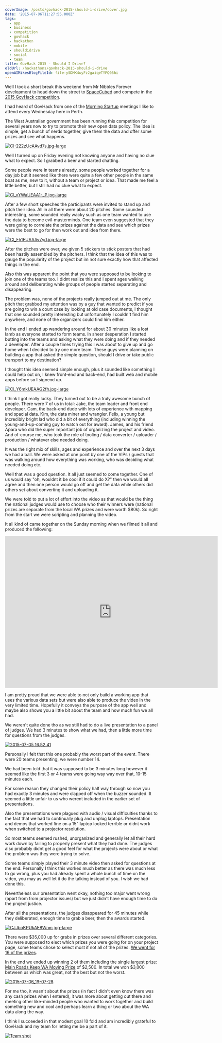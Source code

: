 ```yaml
---
coverImage: /posts/govhack-2015-should-i-drive/cover.jpg
date: '2015-07-06T11:27:55.000Z'
tags:
  - app
  - business
  - competition
  - govhack
  - hackathon
  - mobile
  - shouldidrive
  - social
  - team
title: GovHack 2015 - Should I Drive?
oldUrl: /hackathons/govhack-2015-should-i-drive
openAIMikesBlogFileId: file-ySDMK4wyFz2gaiqeTYFQ05hi
---
```


Well I took a short break this weekend from Mr Nibbles Forever development to head down the street to [SpaceCubed](https://spacecubed.com/) and compete in the [2015 GovHack competition](https://www.govhack.org/perth2015/).

<!-- more -->

I had heard of GovHack from one of the [Morning Startup](https://www.meetup.com/Morning-Startup-Perth/) meetings I like to attend every Wednesday here in Perth.

The West Australian government has been running this competition for several years now to try to promote their new open data policy. The idea is simple, get a bunch of nerds together, give them the data and offer some prizes and see what happens.

[![CI-222zUcAAvd7s.jpg-large](https://www.mikecann.blog/wp-content/uploads/2015/07/CI-222zUcAAvd7s.jpg-large-768x1024.jpg)](https://www.mikecann.blog/wp-content/uploads/2015/07/CI-222zUcAAvd7s.jpg-large.jpg)

Well I turned up on Friday evening not knowing anyone and having no clue what to expect. So I grabbed a beer and started chatting.

Some people were in teams already, some people worked together for a day job but it seemed like there were quite a few other people in the same boat as me, new to it, without a team or project or idea. That made me feel a little better, but I still had no clue what to expect.

[![CI_vYWaUEAA1-_P.jpg-large](https://www.mikecann.blog/wp-content/uploads/2015/07/CI_vYWaUEAA1-_P.jpg-large-1024x768.jpg)](https://www.mikecann.blog/wp-content/uploads/2015/07/CI_vYWaUEAA1-_P.jpg-large.jpg)

After a few short speeches the participants were invited to stand up and pitch their idea. All in all there were about 20 pitches. Some sounded interesting, some sounded really wacky such as one team wanted to use the data to become evil-masterminds. One team even suggested that they were going to correlate the prizes against the data and see which prizes were the best to go for then work out and idea from there.

[![CI_Fh1FUAAAv7yd.jpg-large](https://www.mikecann.blog/wp-content/uploads/2015/07/CI_Fh1FUAAAv7yd.jpg-large.jpg)](https://www.mikecann.blog/wp-content/uploads/2015/07/CI_Fh1FUAAAv7yd.jpg-large.jpg)

After the pitches were over, we given 5 stickers to stick posters that had been hastily assembled by the pitchers. I think that the idea of this was to gauge the popularity of the project but im not sure exactly how that affected things in the end.

Also this was apparent the point that you were supposed to be looking to join one of the teams too. I didnt realize this and I spent ages walking around and deliberating while groups of people started separating and disappearing.

The problem was, none of the projects really jumped out at me. The only pitch that grabbed my attention was by a guy that wanted to predict if you are going to win a court case by looking at old case documents, I thought that one sounded pretty interesting but unfortunately I couldn't find him anywhere, and none of the organizers could find him either.

In the end I ended up wandering around for about 30 minutes like a lost lamb as everyone started to form teams. In sheer desperation I started butting into the teams and asking what they were doing and if they needed a developer. After a couple times trying this I was about to give up and go home when I decided to try one more team. These guys were planning on building a app that asked the simple question, should I drive or take public transport to my destination?

I thought this idea seemed simple enough, plus it sounded like something I could help out on, I knew front-end and back-end, had built web and mobile apps before so I signend up.

[![CI_Y6mkUEAAG2fh.jpg-large](https://www.mikecann.blog/wp-content/uploads/2015/07/CI_Y6mkUEAAG2fh.jpg-large-1024x652.jpg)](https://www.mikecann.blog/wp-content/uploads/2015/07/CI_Y6mkUEAAG2fh.jpg-large.jpg)

I think I got really lucky. They turned out to be a truly awesome bunch of people. There were 7 of us in total: Jake, the team leader and front end developer. Cam, the back-end dude with lots of experience with mapping and spacial data. Kim, the data miner and wrangler. Felix, a young but incredibly bright lad who did a bit of everything (including winning the young-and-up-coming guy to watch out for award). James, and his friend Apara who did the super important job of organizing the project and video. And of-course me, who took the role of tooling / data converter / uploader / production / whatever else needed doing.

It was the right mix of skills, ages and experience and over the next 3 days we had a ball. We were asked at one point by one of the VIPs / guests that was walking around how everything was working, who was deciding what needed doing etc.

Well that was a good question. It all just seemed to come together. One of us would say "oh, wouldnt it be cool if it could do X?" then we would all agree and then one person would go off and get the data while others did others set about converting it and uploading it.

We were told to put a lot of effort into the video as that would be the thing the national judges would use to choose who their winners were (national prizes are separate from the local WA prizes and were worth \$80k). So right from the start we were scripting and planning the video.

It all kind of came together on the Sunday morning when we filmed it all and produced the following:

<iframe width="700" height="500" src="https://www.youtube.com/embed/hgfu31GtvQk" frameborder="0" allowfullscreen></iframe>

I am pretty proud that we were able to not only build a working app that uses the various data sets but were also able to produce the video in the very limited time. Hopefully it conveys the purpose of the app well and maybe also shows you a little bit about the team and how much fun we all had.

We weren't quite done tho as we still had to do a live presentation to a panel of judges. We had 3 minutes to show what we had, then a little more time for questions from the judges.

[![2015-07-05 16.52.41](https://www.mikecann.blog/wp-content/uploads/2015/07/2015-07-05-16.52.41-1024x1024.jpg)](https://www.mikecann.blog/wp-content/uploads/2015/07/2015-07-05-16.52.41.jpg)

Personally I felt that this one probably the worst part of the event. There were 20 teams presenting, we were number 14\.

We had been told that it was supposed to be 3 minutes long however it seemed like the first 3 or 4 teams were going way way over that, 10-15 minutes each.

For some reason they changed their policy half way through so now you had exactly 3 minutes and were clapped off when the buzzer sounded. It seemed a little unfair to us who werent included in the earlier set of presentations.

Also the presentations were plagued with audio / visual difficulties thanks to the fact that we had to continually plug and unplug laptops. Presentation and demos that worked fine on a 15" laptop looked terrible or didnt work when switched to a projector resolution.

So most teams seemed rushed, unorganized and generally let all their hard work down by failing to properly present what they had done. The judges also probably didnt get a good feel for what the projects were about or what the problem was they were trying to solve.

Some teams simply played their 3 minute video then asked for questions at the end. Personally I think this worked much better as there was much less to go wrong, plus you had already spent a whole bunch of time on the video, you may as well let it do the talking instead of you. I wish we had done this.

Nevertheless our presentation went okay, nothing too major went wrong (apart from from projector issues) but we just didn't have enough time to do the project justice.

After all the presentations, the judges disappeared for 45 minutes while they deliberated, enough time to grab a beer, then the awards started.

[![CJJboKPUkAE8Wnm.jpg-large](https://www.mikecann.blog/wp-content/uploads/2015/07/CJJboKPUkAE8Wnm.jpg-large.jpg)](https://www.mikecann.blog/wp-content/uploads/2015/07/CJJboKPUkAE8Wnm.jpg-large.jpg)

There were \$35,000 up for grabs in prizes over several different categories. You were supposed to elect which prizes you were going for on your project page, some teams chose to select most if not all of the prizes. [We went for 16 of the prizes](https://hackerspace.govhack.org/content/should-i-drive).

In the end we ended up winning 2 of them including the single largest prize: [Main Roads Keep WA Moving Prize](https://hackerspace.govhack.org/prize_entries/main-roads-keep-wa-moving-prize) of $2,500\. In total we won $3,000 between us which was great, not the best but not the worst.

[![2015-07-06_19-07-28](https://www.mikecann.blog/wp-content/uploads/2015/07/2015-07-06_19-07-28.jpg)](https://www.mikecann.blog/wp-content/uploads/2015/07/2015-07-06_19-07-28.jpg)

For me tho, it wasn't about the prizes (in fact I didn't even know there was any cash prizes when I entered), it was more about getting out there and meeting other like-minded people who wanted to work together and build something new and cool and perhaps learn a thing or two about the WA data along the way.

I think I succeeded in that modest goal 10 fold and am incredibly grateful to GovHack and my team for letting me be a part of it.

[![Team shot](https://www.mikecann.blog/wp-content/uploads/2015/07/Team-shot-1024x768.jpg)](https://www.mikecann.blog/wp-content/uploads/2015/07/Team-shot.jpg)

